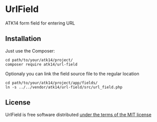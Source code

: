 UrlField
========

ATK14 form field for entering URL

Installation
------------

Just use the Composer:

    cd path/to/your/atk14/project/
    composer require atk14/url-field

Optionaly you can link the field source file to the regular location

    cd path/to/your/atk14/project/app/fields/
    ln -s ../../vendor/atk14/url-field/src/url_field.php

License
-------

UrlField is free software distributed [under the terms of the MIT license](http://www.opensource.org/licenses/mit-license)
